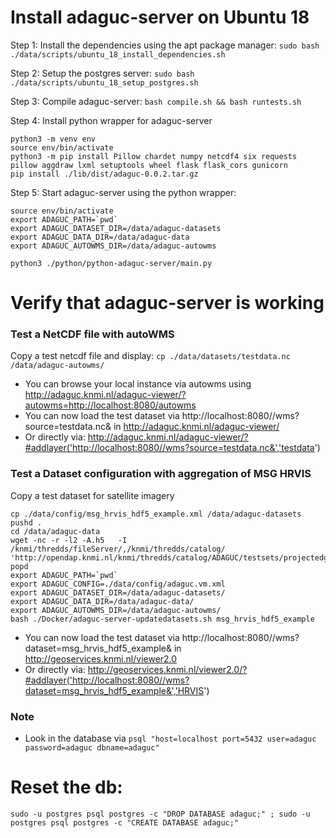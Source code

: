 # Install adaguc-server on Ubuntu 18

Step 1: Install the dependencies using the apt package manager:
`sudo bash ./data/scripts/ubuntu_18_install_dependencies.sh `

Step 2: Setup the postgres server:
`sudo bash ./data/scripts/ubuntu_18_setup_postgres.sh `

Step 3: Compile adaguc-server:
`bash compile.sh && bash runtests.sh`

Step 4: Install python wrapper for adaguc-server

```
python3 -m venv env
source env/bin/activate
python3 -m pip install Pillow chardet numpy netcdf4 six requests pillow aggdraw lxml setuptools wheel flask flask_cors gunicorn
pip install ./lib/dist/adaguc-0.0.2.tar.gz
```

Step 5: Start adaguc-server using the python wrapper:

```
source env/bin/activate
export ADAGUC_PATH=`pwd`
export ADAGUC_DATASET_DIR=/data/adaguc-datasets
export ADAGUC_DATA_DIR=/data/adaguc-data
export ADAGUC_AUTOWMS_DIR=/data/adaguc-autowms

python3 ./python/python-adaguc-server/main.py
```

# Verify that adaguc-server is working

### Test a NetCDF file with autoWMS

Copy a test netcdf file and display:
`cp ./data/datasets/testdata.nc /data/adaguc-autowms/`

- You can browse your local instance via autowms using http://adaguc.knmi.nl/adaguc-viewer/?autowms=http://localhost:8080/autowms
- You can now load the test dataset via http://localhost:8080//wms?source=testdata.nc& in http://adaguc.knmi.nl/adaguc-viewer/
- Or directly via: http://adaguc.knmi.nl/adaguc-viewer/?#addlayer('http://localhost:8080//wms?source=testdata.nc&','testdata')

### Test a Dataset configuration with aggregation of MSG HRVIS

Copy a test dataset for satellite imagery

```
cp ./data/config/msg_hrvis_hdf5_example.xml /data/adaguc-datasets
pushd .
cd /data/adaguc-data
wget -nc -r -l2 -A.h5   -I /knmi/thredds/fileServer/,/knmi/thredds/catalog/ 'http://opendap.knmi.nl/knmi/thredds/catalog/ADAGUC/testsets/projectedgrids/meteosat/catalog.html'
popd
export ADAGUC_PATH=`pwd`
export ADAGUC_CONFIG=./data/config/adaguc.vm.xml
export ADAGUC_DATASET_DIR=/data/adaguc-datasets/
export ADAGUC_DATA_DIR=/data/adaguc-data/
export ADAGUC_AUTOWMS_DIR=/data/adaguc-autowms/
bash ./Docker/adaguc-server-updatedatasets.sh msg_hrvis_hdf5_example
```

- You can now load the test dataset via http://localhost:8080//wms?dataset=msg_hrvis_hdf5_example& in http://geoservices.knmi.nl/viewer2.0
- Or directly via: http://geoservices.knmi.nl/viewer2.0/?#addlayer('http://localhost:8080//wms?dataset=msg_hrvis_hdf5_example&','HRVIS')

### Note

- Look in the database via `psql "host=localhost port=5432 user=adaguc password=adaguc dbname=adaguc"`


# Reset the db:

```
sudo -u postgres psql postgres -c "DROP DATABASE adaguc;" ; sudo -u postgres psql postgres -c "CREATE DATABASE adaguc;"
```
